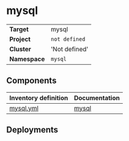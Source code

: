 # mysql

|||
| --- | --- |
| **Target** | mysql |
| **Project**     | `not defined`|
| **Cluster**     |  'Not defined'  |
| **Namespace**   | `mysql` |

## Components
| Inventory definition | Documentation |
| --- | --- |
|[mysql.yml](../../inventory/classes/components/mysql.yml)| [mysql](mysql-readme.md)|

## Deployments
